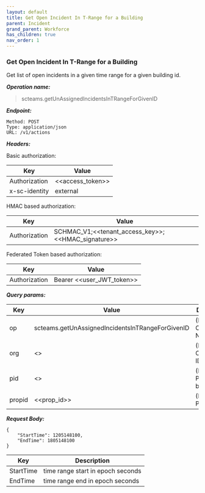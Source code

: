 ```yaml
---
layout: default
title: Get Open Incident In T-Range for a Building
parent: Incident
grand_parent: Workforce
has_children: true
nav_order: 1
---
```


### Get Open Incident In T-Range for a Building

Get list of open incidents in a given time range for a given building id.

***Operation name:***

> scteams.getUnAssignedIncidentsInTRangeForGivenID

***Endpoint:***

```
Method: POST
Type: application/json
URL: /v1/actions
```

***Headers:***

Basic authorization:

|Key|Value|
|---|---|
|Authorization|<<access_token>>|
|x-sc-identity|external|

HMAC based authorization:

|Key|Value|
|---|---|
|Authorization|SCHMAC_V1;<<tenant_access_key>>;<<HMAC_signature>>|

Federated Token based authorization:

|Key|Value|
|---|---|
|Authorization|Bearer <<user_JWT_token>>|

***Query params:***

| Key | Value | Description |
| --- | ------|-------------|
| op | scteams.getUnAssignedIncidentsInTRangeForGivenID | (Required) Operation Name |
| org | <<org>> | (Required) Organisation ID |
| pid | <<pid>> | (Required) Project OR building ID |
| propid | <<prop_id>> | (Required) Property ID |


***Request Body:***

```
{
    "StartTime": 1205148100,
    "EndTime": 1805148100
}
```

| Key | Description |
| --- |-------------|
|StartTime|time range start in epoch seconds|
|EndTime|time range end in epoch seconds|